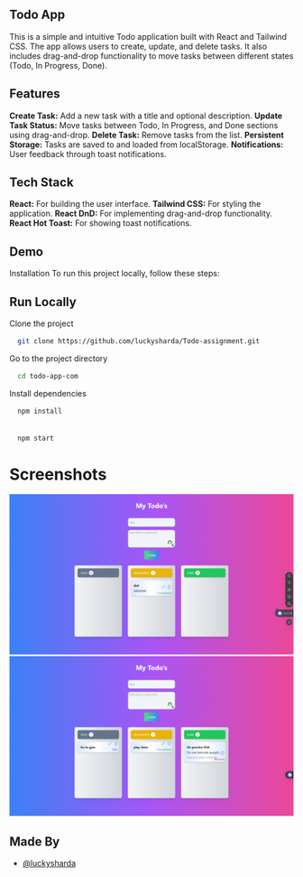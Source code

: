 ## Todo App

This is a simple and intuitive Todo application built with React and Tailwind CSS. The app allows users to create, update, and delete tasks. It also includes drag-and-drop functionality to move tasks between different states (Todo, In Progress, Done).

## Features

**Create Task:** Add a new task with a title and optional description.
**Update Task Status:** Move tasks between Todo, In Progress, and Done sections using drag-and-drop.
**Delete Task:** Remove tasks from the list.
**Persistent Storage:** Tasks are saved to and loaded from localStorage.
**Notifications:** User feedback through toast notifications.

## Tech Stack

**React:** For building the user interface.
**Tailwind CSS:** For styling the application.
**React DnD:** For implementing drag-and-drop functionality.
**React Hot Toast:** For showing toast notifications.

## Demo

Installation
To run this project locally, follow these steps:

## Run Locally

Clone the project

```bash
  git clone https://github.com/luckysharda/Todo-assignment.git
```

Go to the project directory

```bash
  cd todo-app-com
```

Install dependencies

```bash
  npm install
```

```bash

  npm start
```

# Screenshots

![](https://github.com/luckysharda/Todo-assignment/blob/main/screenshots/todoui.png)
![](https://github.com/luckysharda/Todo-assignment/blob/main/screenshots/todoui2.png)

## Made By

- [@luckysharda](https://github.com/luckysharda)
